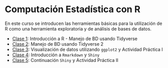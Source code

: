 # Computación Estadística con R

En este curso se introducen las herramientas básicas para la utilización de R como una herramienta exploratoria y de análisis de bases de datos.

- [Clase 1](https://rubensoza.github.io/Curso-Ripley-R/Clase-1.html): Introducción a R - Manejo de BD usando Tidyverse
- [Clase 2](https://rubensoza.github.io/Curso-Ripley-R/Clase-2.html): Manejo de BD usando Tidyverse 2
- [Clase 3](https://rubensoza.github.io/Curso-Ripley-R/Clase-3.html): Visualización de datos utilizando `ggplot2` y Actividad Práctica I
- [Clase 4](https://rubensoza.github.io/Curso-Ripley-R/Clase-4.html): Introducción a `Rmarkdown` y `Shiny`
- [Clase 5](https://rubensoza.github.io/Curso-Ripley-R/Clase-5.html): Continuación `Shiny` y Actividad Práctica II

